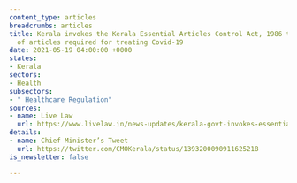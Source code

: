 ```yaml
---
content_type: articles
breadcrumbs: articles
title: Kerala invokes the Kerala Essential Articles Control Act, 1986 to control prices
  of articles required for treating Covid-19
date: 2021-05-19 04:00:00 +0000
states:
- Kerala
sectors:
- Health
subsectors:
- " Healthcare Regulation"
sources:
- name: Live Law
  url: https://www.livelaw.in/news-updates/kerala-govt-invokes-essential-articles-control-act-to-control-prices-of-items-essential-to-treat-covid-174171
details:
- name: Chief Minister’s Tweet
  url: https://twitter.com/CMOKerala/status/1393200090911625218
is_newsletter: false

---
```


